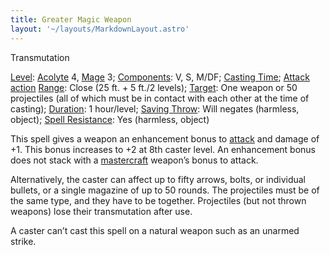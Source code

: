 ```yaml
---
title: Greater Magic Weapon
layout: '~/layouts/MarkdownLayout.astro'
---
```

Transmutation

[Level](/modern.d20.srd/fx/level):
[Acolyte](/modern.d20.srd/classes/advanced/acolyte) 4,
[Mage](/modern.d20.srd/classes/advanced/mage) 3;
[Components](/modern.d20.srd/fx/components): V, S, M/DF; [Casting Time](/modern.d20.srd/fx/casting.time); [Attack action](/modern.d20.srd/combat/attack.actions)
[Range](/modern.d20.srd/fx/range): Close (25 ft. + 5 ft./2 levels);
[Target](/modern.d20.srd/fx/target): One weapon or 50 projectiles (all of
which must be in contact with each other at the time of casting);
[Duration](/modern.d20.srd/fx/duration): 1 hour/level; [Saving Throw](/modern.d20.srd/basics/saving.throws): Will negates (harmless, object);
[Spell Resistance](/modern.d20.srd/special.abilities/spell.resistance): Yes
(harmless, object)

This spell gives a weapon an enhancement bonus to
[attack](/modern.d20.srd/combat/attack.roll) and damage of +1. This bonus
increases to +2 at 8th caster level. An enhancement bonus does not stack with
a [mastercraft](/modern.d20.srd/equipment/mastercraft.objects) weapon’s bonus
to attack.

Alternatively, the caster can affect up to fifty arrows, bolts, or individual
bullets, or a single magazine of up to 50 rounds. The projectiles must be of
the same type, and they have to be together. Projectiles (but not thrown
weapons) lose their transmutation after use.

A caster can’t cast this spell on a natural weapon such as an unarmed strike.

